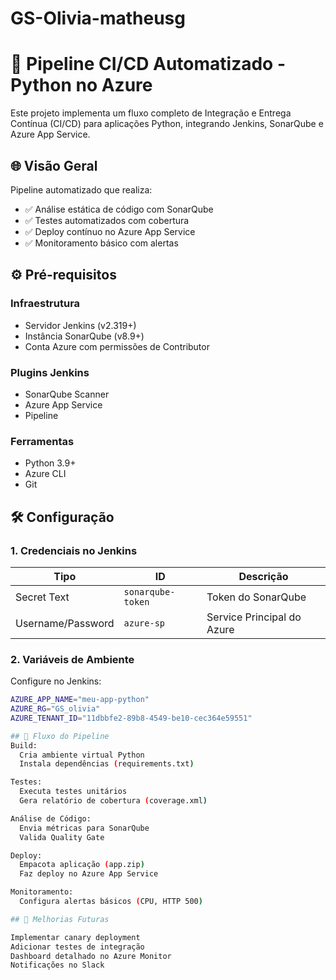 # GS-Olivia-matheusg

# 🚀 Pipeline CI/CD Automatizado - Python no Azure

Este projeto implementa um fluxo completo de Integração e Entrega Contínua (CI/CD) para aplicações Python, integrando Jenkins, SonarQube e Azure App Service.

## 🌐 Visão Geral

Pipeline automatizado que realiza:
- ✅ Análise estática de código com SonarQube
- ✅ Testes automatizados com cobertura
- ✅ Deploy contínuo no Azure App Service
- ✅ Monitoramento básico com alertas

## ⚙️ Pré-requisitos

### Infraestrutura
- Servidor Jenkins (v2.319+)
- Instância SonarQube (v8.9+)
- Conta Azure com permissões de Contributor

### Plugins Jenkins
- SonarQube Scanner
- Azure App Service
- Pipeline

### Ferramentas
- Python 3.9+
- Azure CLI
- Git

## 🛠️ Configuração

### 1. Credenciais no Jenkins
| Tipo            | ID              | Descrição                     |
|----------------|----------------|------------------------------|
| Secret Text     | `sonarqube-token` | Token do SonarQube           |
| Username/Password | `azure-sp`    | Service Principal do Azure   |

### 2. Variáveis de Ambiente
Configure no Jenkins:
```bash
AZURE_APP_NAME="meu-app-python"
AZURE_RG="GS_olivia"
AZURE_TENANT_ID="11dbbfe2-89b8-4549-be10-cec364e59551"

## 🔄 Fluxo do Pipeline
Build:
  Cria ambiente virtual Python
  Instala dependências (requirements.txt)

Testes:
  Executa testes unitários
  Gera relatório de cobertura (coverage.xml)

Análise de Código:
  Envia métricas para SonarQube
  Valida Quality Gate

Deploy:
  Empacota aplicação (app.zip)
  Faz deploy no Azure App Service

Monitoramento:
  Configura alertas básicos (CPU, HTTP 500)

## 🚧 Melhorias Futuras

Implementar canary deployment
Adicionar testes de integração
Dashboard detalhado no Azure Monitor
Notificações no Slack
